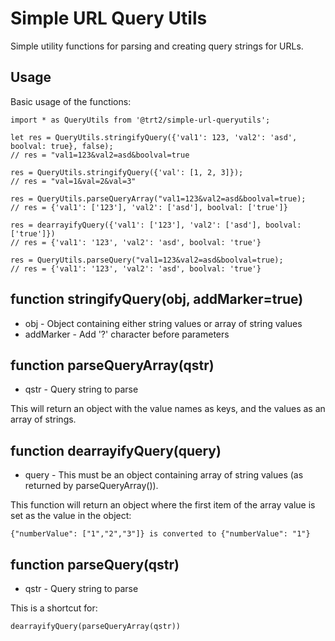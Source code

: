 # Simple URL Query Utils

Simple utility functions for parsing and creating query strings for URLs.

## Usage

Basic usage of the functions:
```
import * as QueryUtils from '@trt2/simple-url-queryutils';

let res = QueryUtils.stringifyQuery({'val1': 123, 'val2': 'asd', boolval: true}, false);
// res = "val1=123&val2=asd&boolval=true

res = QueryUtils.stringifyQuery({'val': [1, 2, 3]});
// res = "val=1&val=2&val=3"

res = QueryUtils.parseQueryArray("val1=123&val2=asd&boolval=true);
// res = {'val1': ['123'], 'val2': ['asd'], boolval: ['true']}

res = dearrayifyQuery({'val1': ['123'], 'val2': ['asd'], boolval: ['true']})
// res = {'val1': '123', 'val2': 'asd', boolval: 'true'}

res = QueryUtils.parseQuery("val1=123&val2=asd&boolval=true);
// res = {'val1': '123', 'val2': 'asd', boolval: 'true'}
```


## function stringifyQuery(obj, addMarker=true)
- obj - Object containing either string values or array of string values
- addMarker - Add '?' character before parameters

## function parseQueryArray(qstr)
- qstr - Query string to parse

This will return an object with the value names as keys, and the values as an array of strings.

## function dearrayifyQuery(query)
- query - This must be an object containing array of string values (as returned by parseQueryArray()).

This function will return an object where the first item of the array value is set as the value in the object:
```
{"numberValue": ["1","2","3"]} is converted to {"numberValue": "1"}
```

## function parseQuery(qstr)
- qstr - Query string to parse

This is a shortcut for:
```
dearrayifyQuery(parseQueryArray(qstr))
```